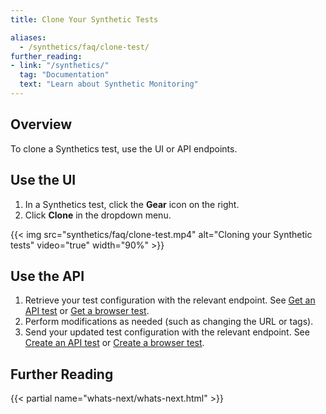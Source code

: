 ```yaml
---
title: Clone Your Synthetic Tests

aliases:
  - /synthetics/faq/clone-test/
further_reading:
- link: "/synthetics/"
  tag: "Documentation"
  text: "Learn about Synthetic Monitoring"
---
```


## Overview

To clone a Synthetics test, use the UI or API endpoints.

## Use the UI

1. In a Synthetics test, click the **Gear** icon on the right.
2. Click **Clone** in the dropdown menu.

{{< img src="synthetics/faq/clone-test.mp4" alt="Cloning your Synthetic tests" video="true" width="90%" >}}

## Use the API

1. Retrieve your test configuration with the relevant endpoint. See [Get an API test][1] or [Get a browser test][2].
2. Perform modifications as needed (such as changing the URL or tags).
3. Send your updated test configuration with the relevant endpoint. See [Create an API test][3] or [Create a browser test][4].

## Further Reading

{{< partial name="whats-next/whats-next.html" >}}

[1]: /api/latest/synthetics/#get-an-api-test
[2]: /api/latest/synthetics/#get-a-browser-test
[3]: /api/latest/synthetics/#create-an-api-test
[4]: /api/latest/synthetics/#create-a-browser-test
